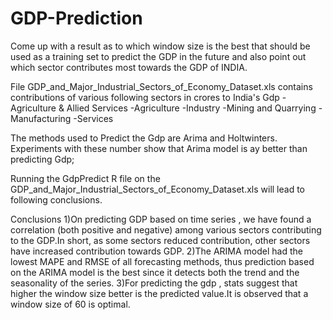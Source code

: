 # GDP-Prediction
Come up with a result as to which window size is the best that should be used as a training set to predict the GDP in the future and also point out which sector contributes most towards the GDP of INDIA.

File GDP_and_Major_Industrial_Sectors_of_Economy_Dataset.xls contains contributions of various following sectors in crores to India's Gdp
-Agriculture & Allied Services
-Agriculture
-Industry
-Mining and Quarrying
-Manufacturing
-Services

The methods used to Predict the Gdp are Arima and Holtwinters.
Experiments with these number show that Arima model is ay better than predicting Gdp;

Running the GdpPredict R file on the GDP_and_Major_Industrial_Sectors_of_Economy_Dataset.xls will lead to following conclusions.

Conclusions
1)On predicting GDP based on time series , we have found a correlation (both positive and negative) among various sectors contributing to the GDP.In short, as some sectors reduced contribution, other sectors have increased contribution towards GDP. 
2)The ARIMA model had the lowest  MAPE and RMSE  of all forecasting methods, thus prediction based on the ARIMA model is the best since it  detects both the trend and the seasonality of the series.
3)For predicting the gdp , stats suggest that higher the window size better is the predicted value.It is observed that a window size of 60 is optimal.



